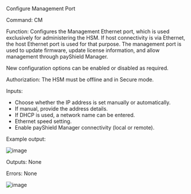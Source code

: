 Configure Management Port

Command: CM

Function: Configures the Management Ethernet port, which is used exclusively for administering the HSM. If host connectivity is via Ethernet, the host Ethernet port is used for that purpose. The management port is used to update firmware, update license information, and allow management through payShield Manager.

New configuration options can be enabled or disabled as required.

Authorization: The HSM must be offline and in Secure mode.

Inputs:
- Choose whether the IP address is set manually or automatically.
- If manual, provide the address details.
- If DHCP is used, a network name can be entered.
- Ethernet speed setting.
- Enable payShield Manager connectivity (local or remote).

Example output:

![image](https://user-images.githubusercontent.com/77227227/196153566-aa8e5c3b-ec62-46f1-b296-a440e3281f51.png)

Outputs: None

Errors: None

![image](https://user-images.githubusercontent.com/77227227/196155433-afe734e7-c6ff-4224-b825-7f5e15b03e9b.png)
